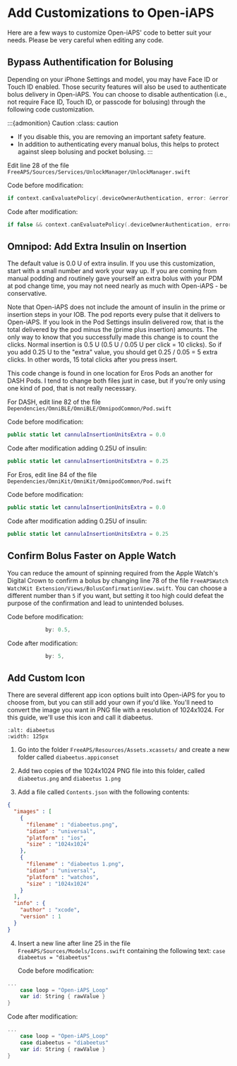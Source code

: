 # Add Customizations to Open-iAPS

Here are a few ways to customize Open-iAPS' code to better suit your needs. Please be very careful when editing any code.

## Bypass Authentification for Bolusing

Depending on your iPhone Settings and model, you may have Face ID or Touch ID enabled. Those security features will also be used to authenticate bolus delivery in Open-iAPS. You can choose to disable authentication (i.e., not require Face ID, Touch ID, or passcode for bolusing) through the following code customization.

:::{admonition} Caution
:class: caution
- If you disable this, you are removing an important safety feature.
- In addition to authenticating every manual bolus, this helps to protect against sleep bolusing and pocket bolusing.
:::

Edit line 28 of the file `FreeAPS/Sources/Services/UnlockManager/UnlockManager.swift`

Code before modification: 
```swift
if context.canEvaluatePolicy(.deviceOwnerAuthentication, error: &error) {
```

Code after modification: 
```swift
if false && context.canEvaluatePolicy(.deviceOwnerAuthentication, error: &error) {
```

## Omnipod: Add Extra Insulin on Insertion

The default value is 0.0 U of extra insulin. If you use this customization, start with a small number and work your way up. If you are coming from manual podding and routinely gave yourself an extra bolus with your PDM at pod change time, you may not need nearly as much with Open-iAPS - be conservative.

Note that Open-iAPS does not include the amount of insulin in the prime or insertion steps in your IOB. The pod reports every pulse that it delivers to Open-iAPS. If you look in the Pod Settings insulin delivered row, that is the total delivered by the pod minus the (prime plus insertion) amounts. The only way to know that you successfully made this change is to count the clicks. Normal insertion is 0.5 U (0.5 U / 0.05 U per click = 10 clicks). So if you add 0.25 U to the "extra" value, you should get 0.25 / 0.05 = 5 extra clicks. In other words, 15 total clicks after you press insert.

This code change is found in one location for Eros Pods an another for DASH Pods. I tend to change both files just in case, but if you're only using one kind of pod, that is not really necessary.

For DASH, edit line 82 of the file `Dependencies/OmniBLE/OmniBLE/OmnipodCommon/Pod.swift`

Code before modification: 
```swift
public static let cannulaInsertionUnitsExtra = 0.0
```

Code after modification adding 0.25U of insulin: 
```swift
public static let cannulaInsertionUnitsExtra = 0.25
```

For Eros, edit line 84 of the file `Dependencies/OmniKit/OmniKit/OmnipodCommon/Pod.swift`

Code before modification: 
```swift
public static let cannulaInsertionUnitsExtra = 0.0
```

Code after modification adding 0.25U of insulin: 
```swift
public static let cannulaInsertionUnitsExtra = 0.25
```

## Confirm Bolus Faster on Apple Watch

You can reduce the amount of spinning required from the Apple Watch's Digital Crown to confirm a bolus by changing line 78 of the file `FreeAPSWatch WatchKit Extension/Views/BolusConfirmationView.swift`. You can choose a different number than `5` if you want, but setting it too high could defeat the purpose of the confirmation and lead to unintended boluses.

Code before modification:
```swift
            by: 0.5,
```

Code after modification:
```swift
            by: 5,
```

## Add Custom Icon

There are several different app icon options built into Open-iAPS for you to choose from, but you can still add your own if you'd like. You'll need to convert the image you want in PNG file with a resolution of 1024x1024. For this guide, we'll use this icon and call it diabeetus.
```{image} img/diabeetus.png
:alt: diabeetus
:width: 125px
```

1. Go into the folder `FreeAPS/Resources/Assets.xcassets/` and create a new folder called `diabeetus.appiconset`
   
2. Add two copies of the 1024x1024 PNG file into this folder, called `diabeetus.png` and `diabeetus 1.png`
   
3. Add a file called `Contents.json` with the following contents:
```json
{
  "images" : [
    {
      "filename" : "diabeetus.png",
      "idiom" : "universal",
      "platform" : "ios",
      "size" : "1024x1024"
    },
    {
      "filename" : "diabeetus 1.png",
      "idiom" : "universal",
      "platform" : "watchos",
      "size" : "1024x1024"
    }
  ],
  "info" : {
    "author" : "xcode",
    "version" : 1
  }
}
```


4. Insert a new line after line 25 in the file `FreeAPS/Sources/Models/Icons.swift` containing the following text: `case diabeetus = "diabeetus"`

   Code before modification:
```swift
...
    case loop = "Open-iAPS_Loop"
    var id: String { rawValue }
}
```

   Code after modification:
```swift
...
    case loop = "Open-iAPS_Loop"
    case diabeetus = "diabeetus"
    var id: String { rawValue }
}
```
